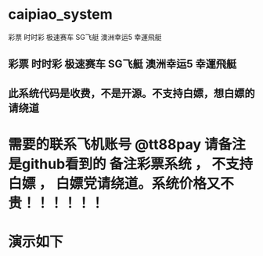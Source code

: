 # caipiao_system
彩票 时时彩 极速赛车 SG飞艇  澳洲幸运5 幸運飛艇

## 彩票 时时彩 极速赛车 SG飞艇  澳洲幸运5 幸運飛艇
## 此系统代码是收费，不是开源。不支持白嫖，想白嫖的请绕道 


# 需要的联系飞机账号  @tt88pay  请备注是github看到的 备注彩票系统 ， 不支持白嫖 ， 白嫖党请绕道。系统价格又不贵！！！！！！


# 演示如下

